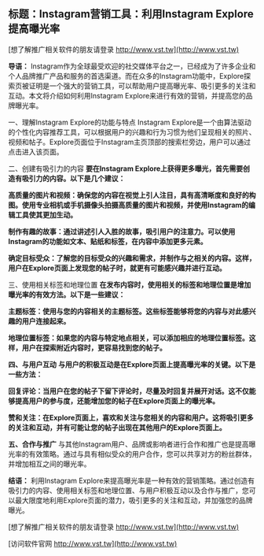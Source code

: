 ## **标题：Instagram营销工具：利用Instagram Explore提高曝光率**

[想了解推广相关软件的朋友请登录 http://www.vst.tw](http://www.vst.tw)

**导语：**
Instagram作为全球最受欢迎的社交媒体平台之一，已经成为了许多企业和个人品牌推广产品和服务的首选渠道。而在众多的Instagram功能中，Explore探索页被证明是一个强大的营销工具，可以帮助用户提高曝光率、吸引更多的关注和互动。本文将介绍如何利用Instagram Explore来进行有效的营销，并提高您的品牌曝光率。

一、理解Instagram Explore的功能与特点
Instagram Explore是一个由算法驱动的个性化内容推荐工具，可以根据用户的兴趣和行为习惯为他们呈现相关的照片、视频和帖子。Explore页面位于Instagram主页顶部的搜索栏旁边，用户可以通过点击进入该页面。

二、创建有吸引力的内容
**要在Instagram Explore上获得更多曝光，首先需要创造有吸引力的内容。以下是几个建议：**

**高质量的图片和视频：确保您的内容在视觉上引人注目，具有高清晰度和良好的构图。使用专业相机或手机摄像头拍摄高质量的图片和视频，并使用Instagram的编辑工具使其更加生动。**

**制作有趣的故事：通过讲述引人入胜的故事，吸引用户的注意力。可以使用Instagram的功能如文本、贴纸和标签，在内容中添加更多元素。**

**确定目标受众：了解您的目标受众的兴趣和需求，并制作与之相关的内容。这样，用户在Explore页面上发现您的帖子时，就更有可能感兴趣并进行互动。**

三、使用相关标签和地理位置
**在发布内容时，使用相关的标签和地理位置是增加曝光率的有效方法。以下是一些建议：**

**主题标签：使用与您的内容相关的主题标签。这些标签能够将您的内容与对此感兴趣的用户连接起来。**

**地理位置标签：如果您的内容与特定地点相关，可以添加相应的地理位置标签。这样，用户在探索附近内容时，更容易找到您的帖子。**

**四、与用户互动**
**与用户的积极互动是在Explore页面上提高曝光率的关键。以下是一些方法：**

**回复评论：当用户在您的帖子下留下评论时，尽量及时回复并展开对话。这不仅能够提高用户的参与度，还能增加您的帖子在Explore页面上的曝光率。**

**赞和关注：在Explore页面上，喜欢和关注与您相关的内容和用户。这将吸引更多的关注和互动，并有可能让您的帖子出现在其他用户的Explore页面上。**

**五、合作与推广**
与其他Instagram用户、品牌或影响者进行合作和推广也是提高曝光率的有效策略。通过与具有相似受众的用户合作，您可以共享对方的粉丝群体，并增加相互之间的曝光率。

**结语：**
利用Instagram Explore来提高曝光率是一种有效的营销策略。通过创造有吸引力的内容、使用相关标签和地理位置、与用户积极互动以及合作与推广，您可以最大限度地利用Explore页面的潜力，吸引更多的关注和互动，并加强您的品牌曝光。

[想了解推广相关软件的朋友请登录 http://www.vst.tw](http://www.vst.tw)


[访问软件官网 http://www.vst.tw](http://www.vst.tw)

